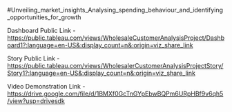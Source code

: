 #Unveiling_market_insights_Analysing_spending_behaviour_and_identifying_opportunities_for_growth


Dashboard Public Link - https://public.tableau.com/views/WholesaleCustomerAnalysisProject/Dashboard1?:language=en-US&:display_count=n&:origin=viz_share_link

Story Public Link - https://public.tableau.com/views/WholesalerCustomerAnalysisProjectStory/Story1?:language=en-US&:display_count=n&:origin=viz_share_link

Video Demonstration Link - https://drive.google.com/file/d/1BMXf0GcTnGYpEbwBQPm6URpHBf9v6qh5/view?usp=drivesdk
